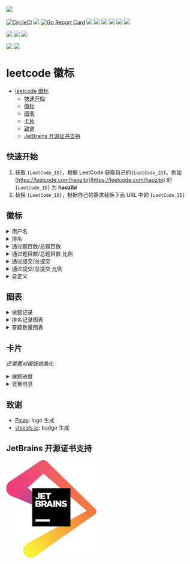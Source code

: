 ![](logo.png)

[![CircleCI](https://circleci.com/gh/haozibi/leetcode-badge/tree/master.svg?style=svg)](https://circleci.com/gh/haozibi/leetcode-badge/tree/master) [![](https://img.shields.io/badge/Github-leetcode--badge-blueviolet)](https://github.com/haozibi/leetcode-badge) [![Go Report Card](https://goreportcard.com/badge/github.com/haozibi/leetcode-badge)](https://goreportcard.com/report/github.com/haozibi/leetcode-badge) [![](https://leetcode-badge.haozibi.dev/v1cn/haozibi.svg)](https://leetcode-cn.com/haozibi) [![](https://leetcode-badge.haozibi.dev/v1cn/ranking/haozibi.svg)](https://leetcode-cn.com/haozibi) [![](https://leetcode-badge.haozibi.dev/v1cn/solved/haozibi.svg)](https://leetcode-cn.com/haozibi) [![](https://leetcode-badge.haozibi.dev/v1cn/solved-rate/haozibi.svg)](https://leetcode-cn.com/haozibi) [![](https://leetcode-badge.haozibi.dev/v1cn/accepted/haozibi.svg)](https://leetcode-cn.com/haozibi) [![](https://leetcode-badge.haozibi.dev/v1cn/accepted-rate/haozibi.svg)](https://leetcode-cn.com/haozibi)

![](https://leetcode-badge.haozibi.dev/v1cn/chart/submission-calendar/haozibi.svg?type=past-year)
![](https://leetcode-badge.haozibi.dev/v1cn/chart/submission-calendar/haozibi.svg?type=past-year&color=yellow)
![](https://leetcode-badge.haozibi.dev/v1cn/chart/submission-calendar/haozibi.svg?type=past-year&color=blue)

![](https://leetcode-badge.haozibi.dev/v1cn/card/question-process/haozibi.svg)
![](https://leetcode-badge.haozibi.dev/v1cn/card/contest-ranking/haozibi.svg)


# leetcode 徽标 


<!-- @import "[TOC]" {cmd="toc" depthFrom=1 depthTo=6 orderedList=false} -->

<!-- code_chunk_output -->

- [leetcode 徽标](#leetcode-徽标)
  - [快速开始](#快速开始)
  - [徽标](#徽标)
  - [图表](#图表)
  - [卡片](#卡片)
  - [致谢](#致谢)
  - [JetBrains 开源证书支持](#jetbrains-开源证书支持)

<!-- /code_chunk_output -->


## 快速开始

1. 获取 `{LeetCode_ID}`，根据 LeetCode 获取自己的`{LeetCode_ID}`。例如 [https://leetcode.com/haozibi](https://leetcode.com/haozibi) 的 `{LeetCode_ID}` 为 **haozibi**
2. 替换 `{LeetCode_ID}`，根据自己的需求替换下面 URL 中的 `{LeetCode_ID}`

## 徽标

<details><summary>用户名</summary>
<p>

### 用户名

- ![](https://leetcode-badge.haozibi.dev/v1cn/haozibi.svg)
- LeetCode: `https://leetcode-badge.haozibi.dev/v1/{LeetCode_ID}.svg`
- LeetCodeCN: `https://leetcode-badge.haozibi.dev/v1cn/{LeetCode_ID}.svg`

</p>
</details>


<details><summary>排名</summary>
<p>

### 排名

- ![](https://leetcode-badge.haozibi.dev/v1cn/ranking/haozibi.svg)
- LeetCode: `https://leetcode-badge.haozibi.dev/v1/ranking/{LeetCode_ID}.svg`
- LeetCodeCN: `https://leetcode-badge.haozibi.dev/v1cn/ranking/{LeetCode_ID}.svg`

</p>
</details>

<details><summary>通过题目数/总题目数</summary>
<p>

### 通过题目数/总题目数

- ![](https://leetcode-badge.haozibi.dev/v1cn/solved/haozibi.svg)
- LeetCode: `https://leetcode-badge.haozibi.dev/v1/solved/{LeetCode_ID}.svg`
- LeetCodeCN: `https://leetcode-badge.haozibi.dev/v1cn/solved/{LeetCode_ID}.svg`
</p>
</details>

<details><summary>通过题目数/总题目数 比例</summary>
<p>

### 通过题目数/总题目数 比例

- ![](https://leetcode-badge.haozibi.dev/v1cn/solved-rate/haozibi.svg)
- LeetCode: `https://leetcode-badge.haozibi.dev/v1/solved-rate/{LeetCode_ID}.svg`
- LeetCodeCN: `https://leetcode-badge.haozibi.dev/v1cn/solved-rate/{LeetCode_ID}.svg`
</p>
</details>

<details><summary>通过提交/总提交</summary>
<p>

### 通过提交/总提交

- ![](https://leetcode-badge.haozibi.dev/v1cn/accepted/haozibi.svg)
- LeetCode: `https://leetcode-badge.haozibi.dev/v1/accepted/{LeetCode_ID}.svg`
- LeetCodeCN: `https://leetcode-badge.haozibi.dev/v1cn/accepted/{LeetCode_ID}.svg`
</p>
</details>

<details><summary>通过提交/总提交 比例</summary>
<p>

### 通过提交/总提交 比例

- ![](https://leetcode-badge.haozibi.dev/v1cn/accepted-rate/haozibi.svg)
- LeetCode: `https://leetcode-badge.haozibi.dev/v1/accepted-rate/{LeetCode_ID}.svg`
- LeetCodeCN: `https://leetcode-badge.haozibi.dev/v1cn/accepted-rate/{LeetCode_ID}.svg`
</p>
</details>

<details><summary>自定义</summary>
<p>

### 自定义

此项目依托 [shields.io](https://shields.io)，支持所有 shields 的 Query 参数

例如：

- ![](https://leetcode-badge.haozibi.dev/v1cn/ranking/haozibi.svg?logo=leetcode) `https://leetcode-badge.haozibi.dev/v1cn/ranking/haozibi.svg?logo=leetcode`
- ![](https://leetcode-badge.haozibi.dev/v1cn/ranking/haozibi.svg?color=ff5983&logo=leetcode) `https://leetcode-badge.haozibi.dev/v1cn/ranking/haozibi.svg?color=ff5983&logo=leetcode`
- ![](https://leetcode-badge.haozibi.dev/v1cn/ranking/haozibi.svg?style=for-the-badge&color=ff5983&logo=leetcode) `https://leetcode-badge.haozibi.dev/v1cn/ranking/haozibi.svg?style=for-the-badge&color=ff5983&logo=leetcode`

更多 logo 可以查看 [simpleicons.org](https://simpleicons.org/) 或者 [https://github.com/simple-icons/simple-icons/blob/develop/slugs.md](https://github.com/simple-icons/simple-icons/blob/develop/slugs.md)
</p>
</details>


## 图表

<details><summary>做题记录</summary>
<p>

### 做题记录

![](https://leetcode-badge.haozibi.dev/v1cn/chart/submission-calendar/haozibi.svg)
- LeetCodeCN: `https://leetcode-badge.haozibi.dev/v1cn/chart/submission-calendar/{LeetCode_ID}.svg?type=past-year&color=yellow`

参数

- type: 范围
  - 默认: 今年
  - past-year: 过去一年
- color: 颜色
  - green(默认)
  - yellow
  - blue

注意事项:

1. 暂时只支持中国区
2. 只有开启了 LeetCode 的 **`设置-通知与隐私-显示我的提交记录`** 选项才支持此功能
</p>
</details>

<details><summary>排名记录图表</summary>
<p>

### 排名记录图表

![](https://leetcode-badge.haozibi.dev/v1cn/chart/ranking/haozibi.svg)

- LeetCode: `https://leetcode-badge.haozibi.dev/v1/chart/ranking/{LeetCode_ID}.svg`
- LeetCodeCN: `https://leetcode-badge.haozibi.dev/v1cn/chart/ranking/{LeetCode_ID}.svg`

支持 `day` 参数，指定查询天数，最大查询日期为 30 天

例如: 查询之前 15 天的数据，https://leetcode-badge.haozibi.dev/v1cn/chart/ranking/haozibi.svg?day=15
</p>
</details>

<details><summary>答题数量图表</summary>
<p>

### 答题数量图表

![](https://leetcode-badge.haozibi.dev/v1cn/chart/solved/haozibi.svg)

- LeetCode: `https://leetcode-badge.haozibi.dev/v1/chart/solved/{LeetCode_ID}.svg`
- LeetCodeCN: `https://leetcode-badge.haozibi.dev/v1cn/chart/solved/{LeetCode_ID}.svg`

支持 `day` 参数，指定查询天数，最大查询日期为 30 天

例如: 查询之前 15 天的数据，https://leetcode-badge.haozibi.dev/v1cn/chart/solved/haozibi.svg?day=15
</p>
</details>



## 卡片

*还需要对模版做美化*

<details><summary>做题进度</summary>
<p>

### 做题进度

**只有中国区**

![](https://leetcode-badge.haozibi.dev/v1cn/card/question-process/haozibi.svg)

- LeetCodeCN: `https://leetcode-badge.haozibi.dev/v1cn/card/question-process/{LeetCode_ID}.svg`

</p>
</details>

<details><summary>竞赛信息</summary>
<p>

### 竞赛信息

**只有中国区**

![](https://leetcode-badge.haozibi.dev/v1cn/card/contest-ranking/haozibi.svg)

- LeetCodeCN: `https://leetcode-badge.haozibi.dev/v1cn/card/contest-ranking/{LeetCode_ID}.svg`

</p>
</details>


## 致谢

- [Picas](https://github.com/djyde/Picas): logo 生成
- [shields.io](https://shields.io): badge 生成

## JetBrains 开源证书支持

[![](static/jetbrains.svg)](https://www.jetbrains.com/?from=leetcode-badge)
